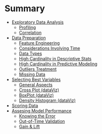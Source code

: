 # Summary

* [Exploratory Data Analysis]()
    * [Profiling](exploratory_data_analysis/profiling.md)
    * [Correlation](exploratory_data_analysis/correlation.md)
* [Data Preparation]()
    * [Feature Engineering](data_preparation/feature_engineering.md)
    * [Considerations Involving Time](data_preparation/considerations_involving_time.md)
    * [Data Types](data_preparation/data_types.md)
    * [High Cardinality in Descriptive Stats](data_preparation/high_cardinality_descriptive_stats.md)
    * [High Cardinality in Predictive Modeling](data_preparation/high_cardinality_predictive_modeling.md)
    * [Outliers Treatment](data_preparation/outliers_treatment.md)
    * [Missing Data](data_preparation/treating_missing_data.md)
* [Selecting Best Variables](selecting_best_variables/introduction.md)
    * [General Aspects](selecting_best_variables/general_aspects.md)
    * [Cross Plot (dataViz)](selecting_best_variables/cross_plot.md)
    * [BoxPlot (dataViz)](selecting_best_variables/plotar_boxplot.md)
    * [Density Histogram (dataViz)](selecting_best_variables/plotar_histdens.md)
* [Scoring Data](scoring/scoring.md)
* [Assesing Model Performance](model_performance/introduction.md)
    * [Knowing the Error](model_performance/knowing_the_error.md)
    * [Out-of-Time Validation](model_performance/out_of_time_validation.md)
    * [Gain & Lift](model_performance/gain_lift.md)
